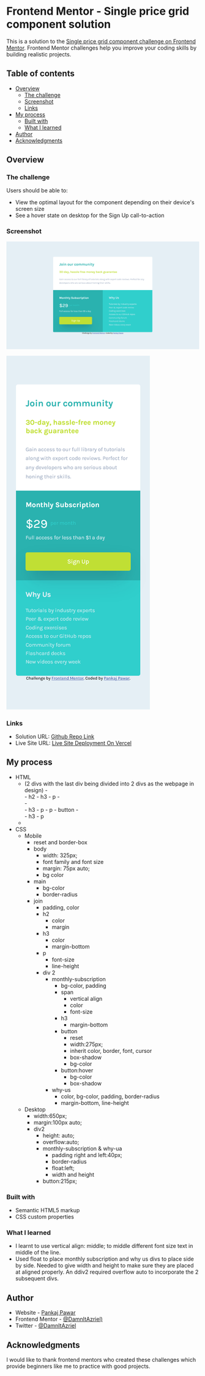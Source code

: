 # Frontend Mentor - Single price grid component solution

This is a solution to the [Single price grid component challenge on Frontend Mentor](https://www.frontendmentor.io/challenges/single-price-grid-component-5ce41129d0ff452fec5abbbc). Frontend Mentor challenges help you improve your coding skills by building realistic projects. 

## Table of contents

- [Overview](#overview)
  - [The challenge](#the-challenge)
  - [Screenshot](#screenshot)
  - [Links](#links)
- [My process](#my-process)
  - [Built with](#built-with)
  - [What I learned](#what-i-learned)
- [Author](#author)
- [Acknowledgments](#acknowledgments)

## Overview

### The challenge

Users should be able to:

- View the optimal layout for the component depending on their device's screen size
- See a hover state on desktop for the Sign Up call-to-action

### Screenshot

![](./frontend-mentor-single-price-grid-component-desktop.png)

![](./frontend-mentor-single-price-grid-component-mobile.png)

### Links

- Solution URL: [Github Repo Link](https://github.com/DamnItAzriel/single-price-grid-component)
- Live Site URL: [Live Site Deployment On Vercel ](https://single-price-grid-component-red-kappa.vercel.app/)

## My process
- HTML
  - <main> (2 divs with the last div being divided into 2 divs as the webpage in design)
    - <div class="join">
      - h2
      - h3
      - p
    - <div class="div2">
      - <div class="monthly-subscription">
        - h3
        - p
        - p
        - button
      - <div class="why-us">
        - h3
        - p
  - <footer>
- CSS
  - Mobile
    - reset and border-box
    - body
      - width: 325px;
      - font family and font size
      - margin: 75px auto;
      - bg color
    - main
      - bg-color
      - border-radius
    - join
      - padding, color
      - h2
        - color
        - margin
      - h3
        - color
        - margin-bottom
      - p
        - font-size
        - line-height
      - div 2
        - monthly-subscription
          - bg-color, padding
          - span
            - vertical align
            - color
            - font-size
          - h3
            - margin-bottom
          - button
            - reset
            - width:275px;
            - inherit color, border, font, cursor
            - box-shadow
            - bg-color
          - button:hover
            - bg-color
            - box-shadow
        - why-us
          - color, bg-color, padding, border-radius
          - margin-bottom, line-height
  - Desktop
    - width:650px;
    - margin:100px auto;
    - div2
      - height: auto;
      - overflow:auto;
      - monthly-subscription & why-ua
        - padding right and left:40px;
        - border-radius
        - float:left;
        - width and height
      - button:215px;

### Built with

- Semantic HTML5 markup
- CSS custom properties

### What I learned
- I learnt to use vertical align: middle; to middle different font size text in middle of the line.
- Used float to place monthly subscription and why us divs to place side by side. Needed to give width and height to make sure they are placed at aligned properly. An ddiv2 required overflow auto to incorporate the 2 subsequent divs.

## Author

- Website - [Pankaj Pawar](https://twitter.com/DamnItAzriel)
- Frontend Mentor - [@DamnItAzriel)](https://www.frontendmentor.io/profile/DamnItAzriel)
- Twitter - [@DamnItAzriel](https://twitter.com/DamnItAzriel)

## Acknowledgments

I would like to thank frontend mentors who created these challenges which provide beginners like me to practice with good projects.
